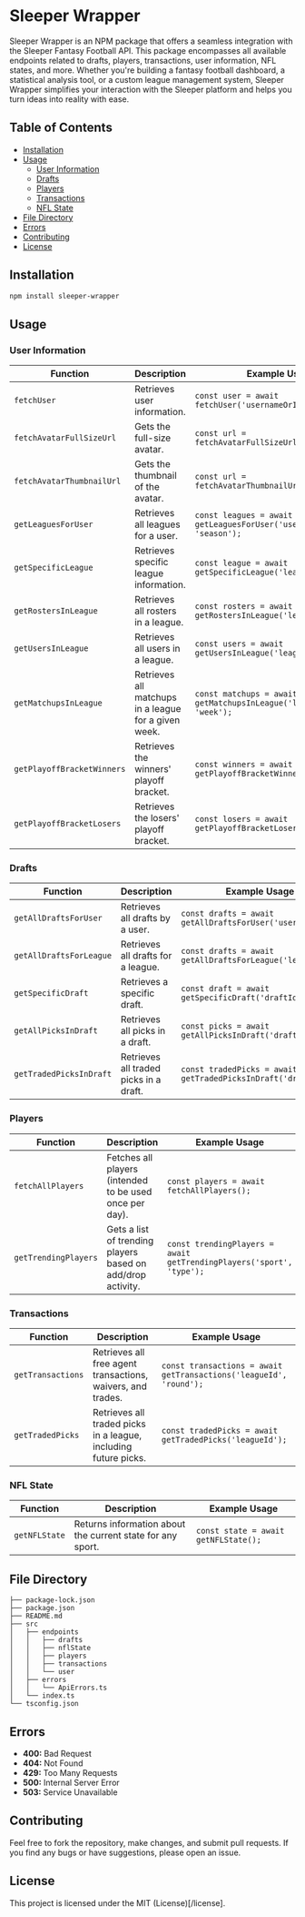 # Sleeper Wrapper

Sleeper Wrapper is an NPM package that offers a seamless integration with the Sleeper Fantasy Football API. This package encompasses all available endpoints related to drafts, players, transactions, user information, NFL states, and more. Whether you're building a fantasy football dashboard, a statistical analysis tool, or a custom league management system, Sleeper Wrapper simplifies your interaction with the Sleeper platform and helps you turn ideas into reality with ease.


## Table of Contents

- [Installation](#installation)
- [Usage](#usage)
  - [User Information](#user-information)
  - [Drafts](#drafts)
  - [Players](#players)
  - [Transactions](#transactions)
  - [NFL State](#nfl-state)
- [File Directory](#file-directory)
- [Errors](#errors)
- [Contributing](#contributing)
- [License](#license)

## Installation

```bash
npm install sleeper-wrapper
```

## Usage

### User Information

| Function                      | Description                                              | Example Usage                                       |
|-------------------------------|----------------------------------------------------------|----------------------------------------------------|
| `fetchUser`                   | Retrieves user information.                              | `const user = await fetchUser('usernameOrId');`    |
| `fetchAvatarFullSizeUrl`      | Gets the full-size avatar.                               | `const url = fetchAvatarFullSizeUrl('avatarId');`  |
| `fetchAvatarThumbnailUrl`     | Gets the thumbnail of the avatar.                        | `const url = fetchAvatarThumbnailUrl('avatarId');` |
| `getLeaguesForUser`           | Retrieves all leagues for a user.                        | `const leagues = await getLeaguesForUser('userId', 'sport', 'season');` |
| `getSpecificLeague`           | Retrieves specific league information.                   | `const league = await getSpecificLeague('leagueId');` |
| `getRostersInLeague`          | Retrieves all rosters in a league.                       | `const rosters = await getRostersInLeague('leagueId');` |
| `getUsersInLeague`            | Retrieves all users in a league.                         | `const users = await getUsersInLeague('leagueId');` |
| `getMatchupsInLeague`         | Retrieves all matchups in a league for a given week.     | `const matchups = await getMatchupsInLeague('leagueId', 'week');` |
| `getPlayoffBracketWinners`    | Retrieves the winners' playoff bracket.                  | `const winners = await getPlayoffBracketWinners('leagueId');` |
| `getPlayoffBracketLosers`     | Retrieves the losers' playoff bracket.                   | `const losers = await getPlayoffBracketLosers('leagueId');` |

### Drafts

| Function                      | Description                                              | Example Usage                                           |
|-------------------------------|----------------------------------------------------------|--------------------------------------------------------|
| `getAllDraftsForUser`         | Retrieves all drafts by a user.                          | `const drafts = await getAllDraftsForUser('userId');`  |
| `getAllDraftsForLeague`       | Retrieves all drafts for a league.                       | `const drafts = await getAllDraftsForLeague('leagueId');` |
| `getSpecificDraft`            | Retrieves a specific draft.                              | `const draft = await getSpecificDraft('draftId');`     |
| `getAllPicksInDraft`          | Retrieves all picks in a draft.                          | `const picks = await getAllPicksInDraft('draftId');`   |
| `getTradedPicksInDraft`       | Retrieves all traded picks in a draft.                   | `const tradedPicks = await getTradedPicksInDraft('draftId');` |

### Players

| Function                      | Description                                              | Example Usage                                       |
|-------------------------------|----------------------------------------------------------|----------------------------------------------------|
| `fetchAllPlayers`             | Fetches all players (intended to be used once per day).  | `const players = await fetchAllPlayers();`         |
| `getTrendingPlayers`          | Gets a list of trending players based on add/drop activity.| `const trendingPlayers = await getTrendingPlayers('sport', 'type');` |

### Transactions

| Function                      | Description                                              | Example Usage                                           |
|-------------------------------|----------------------------------------------------------|--------------------------------------------------------|
| `getTransactions`             | Retrieves all free agent transactions, waivers, and trades. | `const transactions = await getTransactions('leagueId', 'round');` |
| `getTradedPicks`              | Retrieves all traded picks in a league, including future picks. | `const tradedPicks = await getTradedPicks('leagueId');` |

### NFL State

| Function                      | Description                                              | Example Usage                       |
|-------------------------------|----------------------------------------------------------|-------------------------------------|
| `getNFLState`                 | Returns information about the current state for any sport. | `const state = await getNFLState();` |


## File Directory

```plaintext
├── package-lock.json
├── package.json
├── README.md
├── src
│   ├── endpoints
│   │   ├── drafts
│   │   ├── nflState
│   │   ├── players
│   │   ├── transactions
│   │   └── user
│   ├── errors
│   │   └── ApiErrors.ts
│   └── index.ts
└── tsconfig.json
```

## Errors

- **400:** Bad Request
- **404:** Not Found
- **429:** Too Many Requests
- **500:** Internal Server Error
- **503:** Service Unavailable

## Contributing

Feel free to fork the repository, make changes, and submit pull requests. If you find any bugs or have suggestions, please open an issue.

## License

This project is licensed under the MIT (License)[/license].
